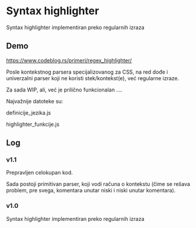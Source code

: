 # Syntax   highlighter
Syntax highlighter implementiran preko regularnih izraza

## Demo

https://www.codeblog.rs/primeri/regex_highlighter/

Posle kontekstnog parsera specijalizovanog za CSS, na red dođe i univerzalni parser koji ne koristi stek/kontekst(e), već regularne izraze.

Za sada WIP, ali, već je prilično funkcionalan ....

Najvažnije datoteke su:

definicije_jezika.js

highlighter_funkcije.js

## Log

### v1.1

Prepravljen celokupan kod.

Sada postoji primitivan parser, koji vodi računa o kontekstu (čime se rešava problem, pre svega, komentara unutar niski i niski unutar komentara).

### v1.0

Syntax highlighter implementiran preko regularnih izraza

